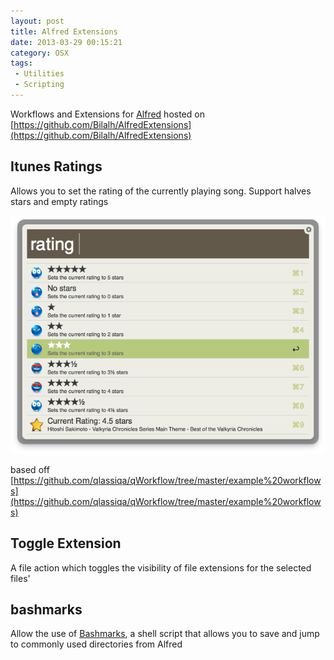 ```yaml
---
layout: post
title: Alfred Extensions
date: 2013-03-29 00:15:21
category: OSX
tags:
 - Utilities
 - Scripting
---
```


Workflows and Extensions for [Alfred](www.alfredapp.com) hosted on [https://github.com/Bilalh/AlfredExtensions](https://github.com/Bilalh/AlfredExtensions)

## Itunes Ratings

Allows you to set the rating of the currently playing song. Support halves stars and empty ratings

![Alfred Itunes](/images/posts/alfred_itunes.png)


based off [https://github.com/qlassiqa/qWorkflow/tree/master/example%20workflows](https://github.com/qlassiqa/qWorkflow/tree/master/example%20workflows)


## Toggle Extension

A file action which toggles the visibility of  file extensions for the selected files'  

## bashmarks 

Allow the use of  [Bashmarks](http://bilalh.github.com/2012/01/14/enchanted-bashmarks-terminal-directory-bookmarks/),  a shell script that allows you to save and jump to commonly used directories from Alfred 